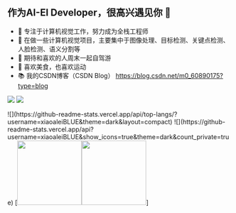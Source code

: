 ## 作为AI-EI Developer，很高兴遇见你 👋

- 🧡 专注于计算机视觉工作，努力成为全栈工程师
- 🔨 在做一些计算机视觉项目，主要集中于图像处理、目标检测、关键点检测、人脸检测、语义分割等
- 🍬 期待和喜欢的人周末一起自驾游
- 🥩 喜欢美食，也喜欢运动
- 📚 我的CSDN博客（CSDN Blog） https://blog.csdn.net/m0_60890175?type=blog
<p>
<img src="https://img.shields.io/static/v1?label=Program&message=Python&color=blue"/>
<a href="https://blog.csdn.net/m0_60890175?type=blog"><img src="https://img.shields.io/static/v1?label=Blog&message=CSDN&color=red"/></a>
</p>
![](https://github-readme-stats.vercel.app/api/top-langs/?username=xiaoaleiBLUE&theme=dark&layout=compact) 
![](https://github-readme-stats.vercel.app/api?username=xiaoaleiBLUE&show_icons=true&theme=dark&count_private=true)
</a>
[<span><img src="https://github-readme-stats.vercel.app/api/top-langs/?username=xiaoaleiBLUE&layout=compact" height=145/></span><span><img src="https://github-readme-stats.vercel.app/api?username=xiaoaleiBLUE&count_private=true&show_icons=true" height=145/></span>]



